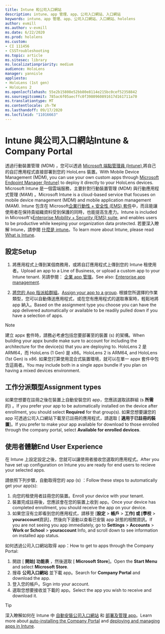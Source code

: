 ```yaml
---
title: Intune 和公司入口網站
description: intune、app 管理、app、公司入口網站、入口網站
keywords: intune、app 管理、app、公司入口網站、入口網站、hololens
author: evmill
ms.author: v-evmill
ms.date: 6/22/2020
ms.prod: hololens
ms.custom:
- CI 111456
- CSSTroubleshooting
ms.topic: article
ms.sitesec: library
ms.localizationpriority: medium
audience: HoloLens
manager: yannisle
appliesto:
- HoloLens (1st gen)
- HoloLens 2
ms.openlocfilehash: 55e2b15808e52bb80e8114e215bc0cef52358842
ms.sourcegitcommit: 785ac6f05aecffc0f3980960891617d161711a70
ms.translationtype: MT
ms.contentlocale: zh-TW
ms.lasthandoff: 09/17/2020
ms.locfileid: "11016663"
---
```

# <span data-ttu-id="88048-104">Intune 與公司入口網站</span><span class="sxs-lookup"><span data-stu-id="88048-104">Intune & Company Portal</span></span>

<span data-ttu-id="88048-105">透過行動裝置管理 (MDM) ，您可以透過 [Microsoft 端點管理員 (Intune) ](https://docs.microsoft.com/intune/windows-holographic-for-business) 將自己的自訂應用程式直接部署到您的 HoloLens 裝置。</span><span class="sxs-lookup"><span data-stu-id="88048-105">With Mobile Device Management (MDM), you can use your own custom apps through [Microsoft Endpoint Manager (Intune)](https://docs.microsoft.com/intune/windows-holographic-for-business) to deploy it directly to your HoloLens devices.</span></span> <span data-ttu-id="88048-106">Microsoft Intune 是一個雲端服務，主要針對行動裝置管理 (MDM) 與行動應用程式管理 (MAM) 。</span><span class="sxs-lookup"><span data-stu-id="88048-106">Microsoft Intune is a cloud-based service that focuses on mobile device management (MDM) and mobile application management (MAM).</span></span> <span data-ttu-id="88048-107">Intune 包含在 Microsoft[企業行動性 + 安全性 (EMS) 套件](https://www.microsoft.com/microsoft-365/enterprise-mobility-security)中，而且能讓使用者在保持貴組織資料受到保護的同時，也能提高生產力。</span><span class="sxs-lookup"><span data-stu-id="88048-107">Intune is included in Microsoft's[Enterprise Mobility + Security (EMS) suite](https://www.microsoft.com/microsoft-365/enterprise-mobility-security), and enables users to be productive while keeping your organization data protected.</span></span> <span data-ttu-id="88048-108">若要深入瞭解 Intune，請參閱 [什麼是 intune](https://docs.microsoft.com/mem/intune/fundamentals/what-is-intune)。</span><span class="sxs-lookup"><span data-stu-id="88048-108">To learn more about Intune, please read [What is Intune](https://docs.microsoft.com/mem/intune/fundamentals/what-is-intune).</span></span>

## <span data-ttu-id="88048-109">設定</span><span class="sxs-lookup"><span data-stu-id="88048-109">Setup</span></span>

1. <span data-ttu-id="88048-110">將應用程式上傳到某個商務用，或將自訂應用程式上傳到您的 Intune 租使用者。</span><span class="sxs-lookup"><span data-stu-id="88048-110">Upload an app to a Line of Business, or upload a custom app to your Intune tenant.</span></span> <span data-ttu-id="88048-111">另請參閱： [企業 app 管理](https://docs.microsoft.com/windows/client-management/mdm/enterprise-app-management)。</span><span class="sxs-lookup"><span data-stu-id="88048-111">See also: [Enterprise app management](https://docs.microsoft.com/windows/client-management/mdm/enterprise-app-management).</span></span>

2. <span data-ttu-id="88048-112">[將您的 App 指派給群組](https://docs.microsoft.com/mem/intune/apps/apps-deploy)。</span><span class="sxs-lookup"><span data-stu-id="88048-112">[Assign your app to a group](https://docs.microsoft.com/mem/intune/apps/apps-deploy).</span></span> <span data-ttu-id="88048-113">根據您所選擇的作業類型，您可以自動傳送應用程式，或在您有應用程式的選取專案時，輕鬆地將 app 納入。</span><span class="sxs-lookup"><span data-stu-id="88048-113">Based on the assignment type you choose you can have the app delivered automatically or available to be readily pulled down if you have a selection of apps.</span></span> 

> [!NOTE] 
> <span data-ttu-id="88048-114">建立 appx 套件時，請務必考慮包括您要部署至的裝置 (s) 的架構。</span><span class="sxs-lookup"><span data-stu-id="88048-114">When building your appx bundle make sure to account for including the architecture for the device(s) that you are deploying to.</span></span> <span data-ttu-id="88048-115">HoloLens 2 是 ARM64，而 HoloLens (1 Gen) 是 x86。</span><span class="sxs-lookup"><span data-stu-id="88048-115">HoloLens 2 is ARM64, and HoloLens (1st Gen) is x86.</span></span> <span data-ttu-id="88048-116">如果您打算使用混合式裝置環境，就可以在單一 appx 套件中包含這兩者。</span><span class="sxs-lookup"><span data-stu-id="88048-116">You may include both in a single appx bundle if you plan on having a mixed devices environment.</span></span>

## <span data-ttu-id="88048-117">工作分派類型</span><span class="sxs-lookup"><span data-stu-id="88048-117">Assignment types</span></span>

<span data-ttu-id="88048-118">如果您想要在註冊之後在裝置上自動安裝您的 app，您應該選取該群組 (s **所需** 的) 。</span><span class="sxs-lookup"><span data-stu-id="88048-118">If you prefer your app to be automatically installed on the device after enrollment, you should select **Required** for that group(s).</span></span>
<span data-ttu-id="88048-119">如果您想要讓您的 app 可透過公司入口網站下載至已註冊的應用程式，請選取 [ **適用于已註冊的裝置**]。</span><span class="sxs-lookup"><span data-stu-id="88048-119">If you prefer to make your app available for download to those enrolled through the company portal, select **Available for enrolled devices**.</span></span>


## <span data-ttu-id="88048-120">使用者體驗</span><span class="sxs-lookup"><span data-stu-id="88048-120">End User Experience</span></span>

<span data-ttu-id="88048-121">在 Intune 上設定設定之後，您就可以讓使用者接收您選取的應用程式。</span><span class="sxs-lookup"><span data-stu-id="88048-121">After you have set up configuration on Intune you are ready for end users to recieve your selected apps.</span></span>

<span data-ttu-id="88048-122">請依照下列步驟，自動取得您的 app (s) ：</span><span class="sxs-lookup"><span data-stu-id="88048-122">Follow these steps to automatically get your app(s):</span></span>
1. <span data-ttu-id="88048-123">向您的租使用者註冊您的裝置。</span><span class="sxs-lookup"><span data-stu-id="88048-123">Enroll your device with your tenant.</span></span> 
2. <span data-ttu-id="88048-124">裝置完成註冊後，您應該會在您的裝置上收到 app。</span><span class="sxs-lookup"><span data-stu-id="88048-124">Once your device has completed enrollment, you should receive the app on your device.</span></span> 
3. <span data-ttu-id="88048-125">如果您沒有立即看到您的應用程式，請移至 [**設定**  >  **帳戶**  >  **工作] 或 [學校**  >  **youraccount**資訊]，然後向下滾動以查看已安裝 app 狀態的相關資訊。</span><span class="sxs-lookup"><span data-stu-id="88048-125">If you are not seeing you app immediately, go to **Settings** > **Accounts** > **Work or School** > **youraccount** Info, and scroll down to see information on installed app status.</span></span>

<span data-ttu-id="88048-126">如何透過公司入口網站取得 app：</span><span class="sxs-lookup"><span data-stu-id="88048-126">How to get to apps through the Company Portal:</span></span>
1. <span data-ttu-id="88048-127">開啟 [ **開始] 功能表** ，然後選取 [ **Microsoft Store**]。</span><span class="sxs-lookup"><span data-stu-id="88048-127">Open the **Start Menu** and select **Microsoft Store**.</span></span> 
2. <span data-ttu-id="88048-128">搜尋 **公司入口網站** 並下載 app。</span><span class="sxs-lookup"><span data-stu-id="88048-128">Search for **Company Portal** and download the app.</span></span>
3. <span data-ttu-id="88048-129">登入您的帳戶。</span><span class="sxs-lookup"><span data-stu-id="88048-129">Sign into your account.</span></span>
4. <span data-ttu-id="88048-130">選取您想要接收並下載的 app。</span><span class="sxs-lookup"><span data-stu-id="88048-130">Select the app you wish to receive and download it.</span></span>

> [!Tip]
> <span data-ttu-id="88048-131">深入瞭解如何在 Intune 中 [自動安裝公司入口網站](https://docs.microsoft.com/mem/intune/apps/company-portal-app) 和 [部署及管理 app](https://docs.microsoft.com/mem/intune/fundamentals/windows-holographic-for-business#deploy-and-manage-apps)。</span><span class="sxs-lookup"><span data-stu-id="88048-131">Learn more about [auto-installing the Company Portal](https://docs.microsoft.com/mem/intune/apps/company-portal-app) and [deploying and managing apps in Intune](https://docs.microsoft.com/mem/intune/fundamentals/windows-holographic-for-business#deploy-and-manage-apps).</span></span>
